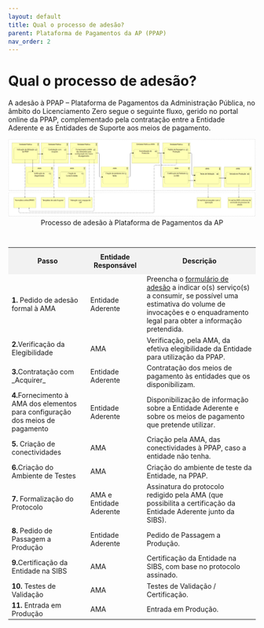 ```yaml
---
layout: default
title: Qual o processo de adesão?
parent: Plataforma de Pagamentos da AP (PPAP)
nav_order: 2
---
```


# Qual o processo de adesão?

A adesão à PPAP – Plataforma de Pagamentos da Administração Pública, no âmbito do Licenciamento Zero segue o seguinte fluxo, gerido no portal online da PPAP, complementado pela contratação entre a Entidade Aderente e as Entidades de Suporte aos meios de pagamento.

<div style="text-align: center;">
  <img src="../../assets/images/MicrosoftTeams-image.png" alt="Processo de adesão à Plataforma de Pagamentos da AP">
  Processo de adesão à Plataforma de Pagamentos da AP
</div>
<br>

<!-- Table Content -->
<table>
<caption></caption>
  <tr>
    <th style="background-color: #f2f2f2; padding: 10px;">Passo</th>
    <th style="background-color: #f2f2f2; padding: 10px;">Entidade Responsável</th>
    <th style="background-color: #f2f2f2; padding: 10px;">Descrição</th>
  </tr>
  <tr>
    <td><strong>1.</strong> Pedido de adesão formal à AMA</td>
    <td>Entidade Aderente</td>
    <td>Preencha o <a href="https://www.iap.gov.pt/web/iap/formulario-de-adesao?serviceId=2">formulário de adesão</a> a indicar o(s) serviço(s) a consumir, se possível uma estimativa do volume de invocações e o enquadramento legal para obter a informação pretendida.</td>
  </tr>
  <tr>
    <td><strong>2.</strong>Verificação da Elegibilidade</td>
    <td>AMA</td>
    <td>Verificação, pela AMA, da efetiva elegibilidade da Entidade para utilização da PPAP.</td>
  </tr>
  <tr>
    <td><strong>3.</strong>Contratação com _Acquirer_</td>
    <td>Entidade Aderente</td>
    <td>Contratação dos meios de pagamento às entidades que os disponibilizam.</td>
  </tr>
  <tr>
    <td><strong>4.</strong>Fornecimento à AMA dos elementos para configuração dos meios de pagamento</td>
    <td>Entidade Aderente</td>
    <td>Disponibilização de informação sobre a Entidade Aderente e sobre os meios de pagamento que pretende utilizar.</td>
  </tr>
  <tr>
    <td><strong>5.</strong> Criação de conectividades</td>
    <td>AMA</td>
    <td>Criação pela AMA, das conectividades à PPAP, caso a entidade não tenha.</td>
  </tr>
  <tr>
    <td><strong>6.</strong>Criação do Ambiente de Testes</td>
    <td>AMA</td>
    <td>Criação do ambiente de teste da Entidade, na PPAP.</td>
  </tr>
  <tr>
    <td><strong>7.</strong> Formalização do Protocolo</td>
    <td>AMA e Entidade Aderente</td>
    <td>Assinatura do protocolo redigido pela AMA (que possibilita a certificação da Entidade Aderente junto da SIBS).</td>
  </tr>
  <tr>
    <td><strong>8.</strong> Pedido de Passagem a Produção</td>
    <td>Entidade Aderente</td>
    <td>Pedido de Passagem a Produção.</td>
  </tr>
  <tr>
    <td><strong>9.</strong>Certificação da Entidade na SIBS</td>
    <td>AMA</td>
    <td>Certificação da Entidade na SIBS, com base no protocolo assinado.</td>
  </tr>
  <tr>
    <td><strong>10.</strong> Testes de Validação</td>
    <td>AMA</td>
    <td>Testes de Validação / Certificação.</td>
  </tr>
  <tr>
    <td><strong>11.</strong> Entrada em Produção</td>
    <td>AMA</td>
    <td>Entrada em Produção.</td>
  </tr>
</table>

